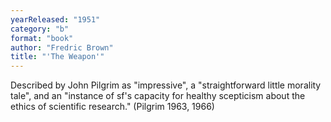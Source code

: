 ```yaml
---
yearReleased: "1951"
category: "b"
format: "book"
author: "Fredric Brown"
title: "'The Weapon'"
---
```

Described by John Pilgrim as "impressive", a  "straightforward little morality tale", and an "instance of sf's capacity for  healthy scepticism about the ethics of scientific research." (Pilgrim 1963,  1966)
 